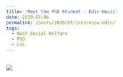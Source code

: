```yaml
---
title: 'Meet the PhD Student - Edin Husic'
date: 2020-07-06
permalink: /posts/2020/07/interview-edin/
tags:
  - Nash Social Welfare 
  - PhD 
  - LSE 
---
```


<br>
<a href="https://blogs.lse.ac.uk/maths/2020/07/06/meet-the-phd-student-edin-husic/">
<img src="https://blogsmedia.lse.ac.uk/blogs.dir/91/files/2020/07/ScreenShot-003.png">
</a>
